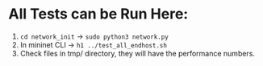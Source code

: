 # All Tests can be Run Here:

1. `cd network_init` -> `sudo python3 network.py`
2. In mininet CLI -> `h1 ../test_all_endhost.sh`
3. Check files in tmp/ directory, they will have the performance numbers.